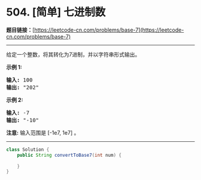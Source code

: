 # 504. [简单] 七进制数

**题目链接：**[https://leetcode-cn.com/problems/base-7](https://leetcode-cn.com/problems/base-7)

---

<div class="content__1Y2H">
 <div class="notranslate">
  <p>给定一个整数，将其转化为7进制，并以字符串形式输出。</p> 
  <p><strong>示例 1:</strong></p> 
  <pre class="language-text"><strong>输入:</strong> 100
<strong>输出:</strong> "202"
</pre> 
  <p><strong>示例 2:</strong></p> 
  <pre class="language-text"><strong>输入:</strong> -7
<strong>输出:</strong> "-10"
</pre> 
  <p><strong>注意:</strong> 输入范围是&nbsp;[-1e7, 1e7] 。</p> 
 </div>
</div>

---

```java
class Solution {
    public String convertToBase7(int num) {
        
    }
}
```